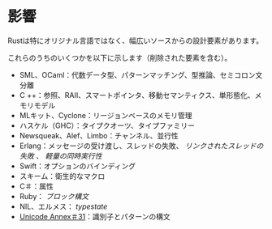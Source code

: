 # <!--Influences--> 影響

<!--Rust is not a particularly original language, with design elements coming from a wide range of sources.-->
Rustは特にオリジナル言語ではなく、幅広いソースからの設計要素があります。
<!--Some of these are listed below (including elements that have since been removed):-->
これらのうちのいくつかを以下に示します（削除された要素を含む）。

* <!--SML, OCaml: algebraic data types, pattern matching, type inference, semicolon statement separation-->
   SML、OCaml：代数データ型、パターンマッチング、型推論、セミコロン文分離
* <!--C++: references, RAII, smart pointers, move semantics, monomorphization, memory model-->
   C ++：参照、RAII、スマートポインタ、移動セマンティクス、単形態化、メモリモデル
* <!--ML Kit, Cyclone: region based memory management-->
   MLキット、Cyclone：リージョンベースのメモリ管理
* <!--Haskell (GHC): typeclasses, type families-->
   ハスケル（GHC）：タイプクオーツ、タイプファミリー
* <!--Newsqueak, Alef, Limbo: channels, concurrency-->
   Newsqueak、Alef、Limbo：チャンネル、並行性
* <!--Erlang: message passing, thread failure,  _linked thread failure_ ,  _lightweight concurrency_ -->
   Erlang：メッセージの受け渡し、スレッドの失敗、 _リンクされたスレッドの失敗_ 、  _軽量の同時実行性_ 
* <!--Swift: optional bindings-->
   Swift：オプションのバインディング
* <!--Scheme: hygienic macros-->
   スキーム：衛生的なマクロ
* <!--C#: attributes-->
   C＃：属性
* <!--Ruby:  _block syntax_ -->
   Ruby：  _ブロック構文_ 
* <!--NIL, Hermes:  _typestate_ -->
   NIL、エルメス：  _typestate_ 
* <!--[Unicode Annex #31](http://www.unicode.org/reports/tr31/): identifier and pattern syntax-->
   [Unicode Annex＃31](http://www.unicode.org/reports/tr31/)：識別子とパターンの構文
